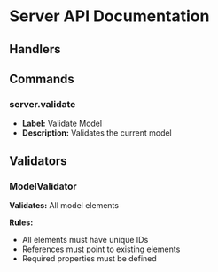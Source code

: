 # Server API Documentation

## Handlers



## Commands

### server.validate

- **Label:** Validate Model
- **Description:** Validates the current model



## Validators

### ModelValidator

**Validates:** All model elements

**Rules:**
- All elements must have unique IDs
- References must point to existing elements
- Required properties must be defined

